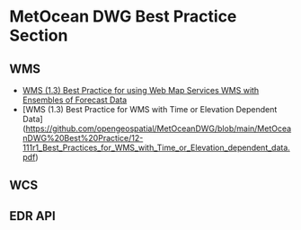 # MetOcean DWG Best Practice Section

## WMS
 - [WMS (1.3) Best Practice for using Web Map Services WMS with Ensembles of Forecast Data](https://github.com/opengeospatial/MetOceanDWG/blob/main/MetOceanDWG%20Best%20Practice/16-086r2_OGC_Best_Practice_for_using_Web_Map_Services_WMS_with_Ensembles_of_Forecast_Data.doc)
 - [WMS (1.3) Best Practice for WMS with Time or Elevation Dependent Data]  (https://github.com/opengeospatial/MetOceanDWG/blob/main/MetOceanDWG%20Best%20Practice/12-111r1_Best_Practices_for_WMS_with_Time_or_Elevation_dependent_data.pdf)

## WCS

## EDR API
